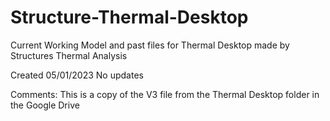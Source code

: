 # Structure-Thermal-Desktop
Current Working Model and past files for Thermal Desktop made by Structures Thermal Analysis

Created 05/01/2023
No updates

Comments:
This is a copy of the V3 file from the Thermal Desktop folder in the Google Drive
